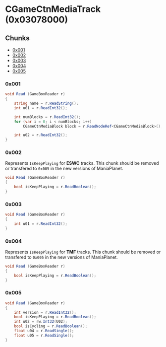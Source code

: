 # CGameCtnMediaTrack (0x03078000)

## Chunks

- [0x001](#0x001)
- [0x002](#0x002)
- [0x003](#0x003)
- [0x004](#0x004)
- [0x005](#0x005)

### 0x001

```cs
void Read (GameBoxReader r)
{
    string name = r.ReadString();
    int u01 = r.ReadInt32();

    int numBlocks = r.ReadInt32();
    for (var i = 0; i < numBlocks; i++)
        CGameCtnMediaBlock block = r.ReadNodeRef<CGameCtnMediaBlock>();

    int u02 = r.ReadInt32();
}
```

### 0x002

Represents `IsKeepPlaying` for **ESWC** tracks. This chunk should be removed or transfered to `0x005` in the new versions of ManiaPlanet.

```cs
void Read (GameBoxReader r)
{
    bool isKeepPlaying = r.ReadBoolean();
}
```

### 0x003

```cs
void Read (GameBoxReader r)
{
    int u01 = r.ReadInt32();
}
```

### 0x004

Represents `IsKeepPlaying` for **TMF** tracks. This chunk should be removed or transfered to `0x005` in the new versions of ManiaPlanet.

```cs
void Read (GameBoxReader r)
{
    bool isKeepPlaying = r.ReadBoolean();
}
```

### 0x005

```cs
void Read (GameBoxReader r)
{
    int version = r.ReadInt32();
    bool isKeepPlaying = r.ReadBoolean();
    int u02 = rw.Int32(U02);
    bool isCycling = r.ReadBoolean();
    float u04 = r.ReadSingle();
    float u05 = r.ReadSingle();
}
```

